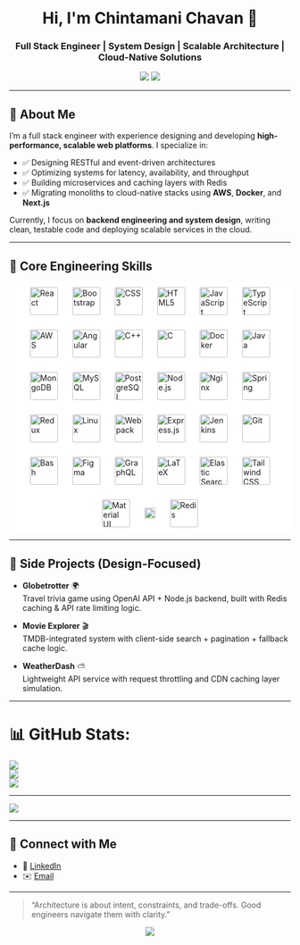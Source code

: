 <h1 align="center">Hi, I'm Chintamani Chavan 👋</h1>
<h3 align="center">Full Stack Engineer | System Design | Scalable Architecture | Cloud-Native Solutions</h3>

<p align="center">
  <a href="https://www.linkedin.com/in/chintamani-chavan/"><img src="https://img.shields.io/badge/LinkedIn-0A66C2?style=flat&logo=linkedin&logoColor=white" /></a>
  <a href="mailto:chintamanichavan04@gmail.com"><img src="https://img.shields.io/badge/Email-D14836?style=flat&logo=gmail&logoColor=white" /></a>
</p>

---

## 💼 About Me

I’m a full stack engineer with experience designing and developing **high-performance, scalable web platforms**. I specialize in:

- ✅ Designing RESTful and event-driven architectures
- ✅ Optimizing systems for latency, availability, and throughput
- ✅ Building microservices and caching layers with Redis
- ✅ Migrating monoliths to cloud-native stacks using **AWS**, **Docker**, and **Next.js**

Currently, I focus on **backend engineering and system design**, writing clean, testable code and deploying scalable services in the cloud.

---

## 🧠 Core Engineering Skills
<div style="display: flex; flex-wrap: wrap; justify-content: center; align-items: center; gap: 10px; background:white !important">

  <img src="https://profilinator.rishav.dev/skills-assets/react-original-wordmark.svg" alt="React" height="50" style="background: #FFFFFF80; border-radius: 10px; padding: 8px;" />
  <img src="https://profilinator.rishav.dev/skills-assets/bootstrap-plain.svg" alt="Bootstrap" height="50" style="background: #FFFFFF80; border-radius: 10px; padding: 8px;" />
  <img src="https://profilinator.rishav.dev/skills-assets/css3-original-wordmark.svg" alt="CSS3" height="50" style="background: #FFFFFF80; border-radius: 10px; padding: 8px;" />
  <img src="https://profilinator.rishav.dev/skills-assets/html5-original-wordmark.svg" alt="HTML5" height="50" style="background: #FFFFFF80; border-radius: 10px; padding: 8px;" />
  <img src="https://profilinator.rishav.dev/skills-assets/javascript-original.svg" alt="JavaScript" height="50" style="background: #FFFFFF80; border-radius: 10px; padding: 8px;" />
  <img src="https://profilinator.rishav.dev/skills-assets/typescript-original.svg" alt="TypeScript" height="50" style="background: #FFFFFF80; border-radius: 10px; padding: 8px;" />
  <img src="https://www.logo.wine/a/logo/Amazon_Web_Services/Amazon_Web_Services-Logo.wine.svg" alt="AWS" height="50" style="background: #FFFFFF80; border-radius: 10px; padding: 8px;" />
  <img src="https://profilinator.rishav.dev/skills-assets/angularjs-original.svg" alt="Angular" height="50" style="background: #FFFFFF80; border-radius: 10px; padding: 8px;" />
  <img src="https://profilinator.rishav.dev/skills-assets/cplusplus-original.svg" alt="C++" height="50" style="background: #FFFFFF80; border-radius: 10px; padding: 8px;" />
  <img src="https://profilinator.rishav.dev/skills-assets/c-original.svg" alt="C" height="50" style="background: #FFFFFF80; border-radius: 10px; padding: 8px;" />
  <img src="https://profilinator.rishav.dev/skills-assets/docker-original-wordmark.svg" alt="Docker" height="50" style="background: #FFFFFF80; border-radius: 10px; padding: 8px;" />
  <img src="https://profilinator.rishav.dev/skills-assets/java-original-wordmark.svg" alt="Java" height="50" style="background: #FFFFFF80; border-radius: 10px; padding: 8px;" />
  <img src="https://profilinator.rishav.dev/skills-assets/mongodb-original-wordmark.svg" alt="MongoDB" height="50" style="background: #FFFFFF80; border-radius: 10px; padding: 8px;" />
  <img src="https://profilinator.rishav.dev/skills-assets/mysql-original-wordmark.svg" alt="MySQL" height="50" style="background: #FFFFFF80; border-radius: 10px; padding: 8px;" />
  <img src="https://profilinator.rishav.dev/skills-assets/postgresql-original-wordmark.svg" alt="PostgreSQL" height="50" style="background: #FFFFFF80; border-radius: 10px; padding: 8px;" />
  <img src="https://profilinator.rishav.dev/skills-assets/nodejs-original-wordmark.svg" alt="Node.js" height="50" style="background: #FFFFFF80; border-radius: 10px; padding: 8px;" />
  <img src="https://profilinator.rishav.dev/skills-assets/nginx-original.svg" alt="Nginx" height="50" style="background: #FFFFFF80; border-radius: 10px; padding: 8px;" />
  <img src="https://profilinator.rishav.dev/skills-assets/springio-icon.svg" alt="Spring" height="50" style="background: #FFFFFF80; border-radius: 10px; padding: 8px;" />
  <img src="https://profilinator.rishav.dev/skills-assets/redux-original.svg" alt="Redux" height="50" style="background: #FFFFFF80; border-radius: 10px; padding: 8px;" />
  <img src="https://profilinator.rishav.dev/skills-assets/linux-original.svg" alt="Linux" height="50" style="background: #FFFFFF80; border-radius: 10px; padding: 8px;" />
  <img src="https://profilinator.rishav.dev/skills-assets/webpack-original.svg" alt="Webpack" height="50" style="background: #FFFFFF80; border-radius: 10px; padding: 8px;" />
  <img src="https://profilinator.rishav.dev/skills-assets/express-original-wordmark.svg" alt="Express.js" height="50" style="background: #FFFFFF80; border-radius: 10px; padding: 8px;" />
  <img src="https://profilinator.rishav.dev/skills-assets/jenkins-icon.svg" alt="Jenkins" height="50" style="background: #FFFFFF80; border-radius: 10px; padding: 8px;" />
  <img src="https://profilinator.rishav.dev/skills-assets/git-scm-icon.svg" alt="Git" height="50" style="background: #FFFFFF80; border-radius: 10px; padding: 8px;" />
  <img src="https://profilinator.rishav.dev/skills-assets/gnu_bash-icon.svg" alt="Bash" height="50" style="background: #FFFFFF80; border-radius: 10px; padding: 8px;" />
  <img src="https://profilinator.rishav.dev/skills-assets/figma-icon.svg" alt="Figma" height="50" style="background: #FFFFFF80; border-radius: 10px; padding: 8px;" />
  <img src="https://profilinator.rishav.dev/skills-assets/graphql.png" alt="GraphQL" height="50" style="background: #FFFFFF80; border-radius: 10px; padding: 8px;" />
  <img src="https://profilinator.rishav.dev/skills-assets/latex.png" alt="LaTeX" height="50" style="background: #FFFFFF80; border-radius: 10px; padding: 8px;" />
  <img src="https://profilinator.rishav.dev/skills-assets/elasticsearch.png" alt="Elastic Search" height="50" style="background: #FFFFFF80; border-radius: 10px; padding: 8px;" />
  <img src="https://profilinator.rishav.dev/skills-assets/tailwindcss.svg" alt="Tailwind CSS" height="50" style="background: #FFFFFF80; border-radius: 10px; padding: 8px;" />
  <img src="https://profilinator.rishav.dev/skills-assets/mui.png" alt="Material UI" height="50" style="background: #FFFFFF80; border-radius: 10px; padding: 8px;" />
  <img src="https://cdn.brandfetch.io/id2alue-rx/theme/dark/logo.svg?c=1bxid64Mup7aczewSAYMX&t=1714556231750" alt="NextJS" height="20" style="background: #FFFFFF80; border-radius: 10px; padding: 8px;" />
  <img src="https://profilinator.rishav.dev/skills-assets/redis-original-wordmark.svg" alt="Redis" height="50" style="background: #FFFFFF80; border-radius: 10px; padding: 8px;" />

</div>

---

## 🧪 Side Projects (Design-Focused)

- **Globetrotter** 🌍  
  Travel trivia game using OpenAI API + Node.js backend, built with Redis caching & API rate limiting logic.

- **Movie Explorer** 🎬  
  TMDB-integrated system with client-side search + pagination + fallback cache logic.

- **WeatherDash** ⛅  
  Lightweight API service with request throttling and CDN caching layer simulation.

---

# 📊 GitHub Stats:
![](https://github-readme-stats.vercel.app/api?username=chintamanichavan04&theme=default_repocard&hide_border=false&include_all_commits=true&count_private=true)<br/>
![](https://nirzak-streak-stats.vercel.app/?user=chintamanichavan04&theme=default_repocard&hide_border=false)<br/>
![](https://github-readme-stats.vercel.app/api/top-langs/?username=chintamanichavan04&theme=default_repocard&hide_border=false&include_all_commits=true&count_private=true&layout=compact)

---
[![](https://visitcount.itsvg.in/api?id=chintamanichavan04&icon=0&color=0)](https://visitcount.itsvg.in)

<!-- Proudly created with GPRM ( https://gprm.itsvg.in ) -->

---

## 🔗 Connect with Me

- 🔹 [LinkedIn](https://www.linkedin.com/in/chintamani-chavan/)
- ✉️ [Email](mailto:chintamanichavan04@gmail.com)

---

> “Architecture is about intent, constraints, and trade-offs. Good engineers navigate them with clarity.”
<div align="center">
<img src="https://komarev.com/ghpvc/?username=chintamanichavan04&&style=flat-square" align="center" />
</div>
